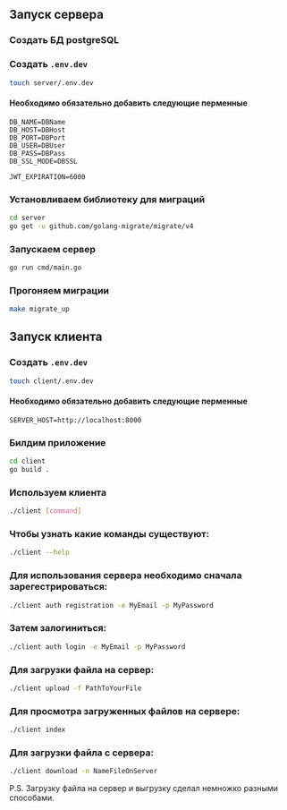## Запуск сервера
### Создать БД postgreSQL

### Создать `.env.dev`

```bash
touch server/.env.dev
```

#### Необходимо обязательно добавить следующие перменные 
```
DB_NAME=DBName
DB_HOST=DBHost
DB_PORT=DBPort
DB_USER=DBUser
DB_PASS=DBPass
DB_SSL_MODE=DBSSL

JWT_EXPIRATION=6000
```
### Установливаем библиотеку для миграций

```bash
cd server
go get -u github.com/golang-migrate/migrate/v4
```
### Запускаем сервер
```bash
go run cmd/main.go
```

### Прогоняем миграции
```bash
make migrate_up
```

## Запуск клиента

### Создать `.env.dev`

```bash
touch client/.env.dev
```

#### Необходимо обязательно добавить следующие перменные
```
SERVER_HOST=http://localhost:8000
```
### Билдим приложение

```bash
cd client
go build .
```
### Используем клиента
```bash
./client [command]
```

### Чтобы узнать какие команды существуют:
```bash
./client --help
```

### Для использования сервера необходимо сначала зарегестрироваться:
```bash
./client auth registration -e MyEmail -p MyPassword 
```
### Затем залогиниться:
```bash
./client auth login -e MyEmail -p MyPassword 
```

### Для загрузки файла на сервер:
```bash
./client upload -f PathToYourFile
```

### Для просмотра загруженных файлов на сервере:
```bash
./client index
```

### Для загрузки файла с сервера:
```bash
./client download -n NameFileOnServer
```
P.S. Загрузку файла на сервер и выгрузку сделал немножко разными способами.

